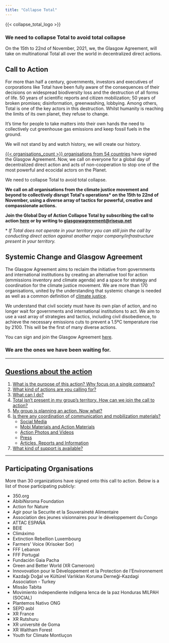 ```yaml
---
title: "Collapse Total"
---
```


{{< collapse_total_logo >}}

### We need to collapse Total to avoid total collapse

On the 15th to 22nd of November, 2021, we, the Glasgow Agreement, will take on multinational Total all over the world in decentralized direct actions.  

## Call to Action

For more than half a century, governments, investors and executives of corporations like Total have been fully aware of the consequences of their decisions on widespread biodiversity loss and the destruction of all forms of life. 50 years of scientific reports and citizen mobilization; 50 years of broken promises; disinformation, greenwashing, lobbying. Among others, Total is one of the key actors in this destruction. Whilst humanity is reaching the limits of its own planet, they refuse to change.  

It’s time for people to take matters into their own hands the need to collectively cut greenhouse gas emissions and keep fossil fuels in the ground.  

We will not stand by and watch history, we will create our history.  

[{{< organisations_count >}} organisations from 54 countries](../organisations/) have signed the Glasgow Agreement. Now, we call on everyone for a global day of decentralized direct action and acts of non-cooperation to stop one of the most powerful and ecocidal actors on the Planet.  

We need to collapse Total to avoid total collapse.  

**We call on all organisations from the climate justice movement and beyond to collectively disrupt Total's operations\* on the 15th to 22nd of November, using a diverse array of tactics for powerful, creative and compassionate actions.**  

**Join the Global Day of Action Collapse Total by subscribing the call to action [here](https://framaforms.org/collapse-total-call-to-action-1627950762) or by writing to glasgowagreement@riseup.net**  

\* *If Total does not operate in your territory you can still join the call by conducting direct action against another major company/infrastructure present in your territory.*  

## Systemic Change and Glasgow Agreement

The Glasgow Agreement aims to reclaim the initiative from governments and international institutions by creating an alternative tool for action (emmissions inventory and climate agenda) and a space for strategy and coordination for the climate justice movement. We are more than 170 organisations, united by the understanding that systemic change is needed as well as a common definition of [climate justice](../agreement/).  

We understand that civil society must have its own plan of action, and no longer wait for governments and international institutions to act. We aim to use a vast array of strategies and tactics, including civil disobedience, to achieve the necessary emissions cuts to prevent a 1.5ºC temperature rise by 2100. This will be the first of many diverse actions.  

You can sign and join the Glasgow Agreement [here](../contact/).  

### We are the ones we have been waiting for.

---

## [Questions about the action](../collapse_total_qna/)

1. [What is the purpose of this action? Why focus on a single company?](../collapse_total_qna/#1-what-is-the-purpose-of-this-action-why-focus-on-a-single-company)
2. [What kind of actions are you calling for?](../collapse_total_qna/#2-what-kind-of-actions-are-you-calling-for)
3. [What can I do?](../collapse_total_qna/#3-what-can-i-do)
4. [Total isn’t present in my group’s territory. How can we join the call to action?](../collapse_total_qna/#4-total-isn’t-present-in-my-group’s-territory.-how-can-we-join-the-call-to-action)
5. [My group is planning an action. Now what?](../collapse_total_qna/#5-my-group-is-planning-an-action.-now-what)
6. [Is there any coordination of communication and mobilization materials?](../collapse_total_qna/#6-is-there-any-coordination-of-communication-and-mobilization-materials)
   - [Social Media](../collapse_total_qna/#social-media)
   - [Mobi Materials and Action Materials](../collapse_total_qna/#mobi-materials-and-action-materials)
   - [Action Photos and Videos](../collapse_total_qna/#action-photos-and-videos)
   - [Press](../collapse_total_qna/#press)
   - [Articles, Reports and Information](../collapse_total_qna/#articles-reports-and-information)
7. [What kind of support is available?](../collapse_total_qna/#7-what-kind-of-support-is-available)

---

## Participating Organisations

More than 30 organizations have signed onto this call to action. Below is a list of those participating publicly:

- 350.org
- AbibiNsroma Foundation
- Action for Nature
- Agir pour la Securite et la Souveraineté Alimentaire
- Association des jeunes visionnaires pour le développement du Congo
- ATTAC ESPAÑA
- BEIE
- Climáximo
- Extinction Rebellion Luxembourg
- Farmers' Voice (Krisoker Sor)
- FFF Lebanon
- FFF Portugal
- Fundación Gaia Pacha
- Green and Better World (XR Cameroon)
- Innovovation pour le Développement et la Protection de l'Environnement
- Kazdağı Doğal ve Kültürel Varlıkları Koruma Derneği-Kazdagi Association - Turkey
- Missão Tabita
- Movimiento independiente indígena lenca de la paz Honduras MILPAH (SOCIAL)
- Plantemos Nativo ONG
- SEPD asbl
- XR France
- XR Rutshuru
- XR université de Goma
- XR Waltham Forest
- Youth for Climate Montluçon